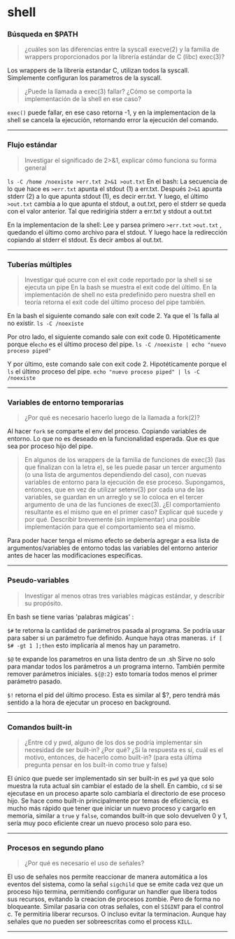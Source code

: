 # shell

### Búsqueda en $PATH

> ¿cuáles son las diferencias entre la syscall execve(2) y la familia de wrappers proporcionados por la librería estándar de C (libc) exec(3)?

Los wrappers de la librería estandar C, utilizan todos la syscall. Simplemente configuran los parametros de la syscall.

> ¿Puede la llamada a exec(3) fallar? ¿Cómo se comporta la implementación de la shell en ese caso?

`exec()` puede fallar, en ese caso retorna -1, y en la implementacion de la shell se cancela la ejecución, retornando error la ejecución del comando.

---

### Flujo estándar

> Investigar el significado de 2>&1, explicar cómo funciona su forma general

```ls -C /home /noexiste >err.txt 2>&1 >out.txt```
En el bash: La secuencia de lo que hace es `>err.txt` apunta el stdout (1) a err.txt. Después `2>&1` apunta stderr (2) a lo que apunta stdout (1), es decir err.txt. Y luego, el último `>out.txt` cambia a lo que apunta el stdout, a out.txt, pero el stderr se queda con el valor anterior. Tal que redirigiría stderr a err.txt y stdout a out.txt

En la implementacion de la shell: Lee y parsea primero `>err.txt` `>out.txt` , quedando el último como archivo para el stdout. Y luego hace la redirección copiando al stderr el stdout. Es decir ambos al out.txt.

---

### Tuberías múltiples

>  Investigar qué ocurre con el exit code reportado por la shell si se ejecuta un pipe
En la bash se muestra el exit code del último. En la implementación de shell no esta predefinido pero nuestra shell en teoría retorna el exit code del último proceso del pipe también.

En la bash el siguiente comando sale con exit code 2. Ya que el `ls falla al no existir.
```ls -C /noexiste```

Por otro lado, el siguiente comando sale con exit code 0. Hipotéticamente porque el`echo` es el último proceso del pipe.
```ls -C /noexiste | echo "nuevo proceso piped" ```

Y por último, este comando sale con exit code 2. Hipotéticamente porque el `ls` el último proceso del pipe.
```echo "nuevo proceso piped" | ls -C /noexiste```

---

### Variables de entorno temporarias

>  ¿Por qué es necesario hacerlo luego de la llamada a fork(2)?

Al hacer `fork` se comparte el env del proceso. Copiando variables de entorno. Lo que no es deseado en la funcionalidad esperada. Que es que sea por proceso hijo del pipe.

> En algunos de los wrappers de la familia de funciones de exec(3) (las que finalizan con la letra e), se les puede pasar un tercer argumento (o una lista de argumentos dependiendo del caso), con nuevas variables de entorno para la ejecución de ese proceso. Supongamos, entonces, que en vez de utilizar setenv(3) por cada una de las variables, se guardan en un arreglo y se lo coloca en el tercer argumento de una de las funciones de exec(3).
> ¿El comportamiento resultante es el mismo que en el primer caso? Explicar qué sucede y por qué.
> Describir brevemente (sin implementar) una posible implementación para que el comportamiento sea el mismo.

Para poder hacer tenga el mismo efecto se debería agregar a esa lista de argumentos/variables de entorno todas las variables del entorno anterior antes de hacer las modificaciones especificas.

---

### Pseudo-variables

>  Investigar al menos otras tres variables mágicas estándar, y describir su propósito.

En bash se tiene varias 'palabras mágicas' :

`$#` te retorna la cantidad de parámetros pasada al programa.
Se podría usar para saber si un parámetro fue definido. Aunque haya otras maneras.
```if [ $# -gt 1 ];then```
esto implicaría al menos hay un parametro.

`$@` te expande los parametros en una lista dentro de un .sh
Sirve no solo para mandar todos los parámetros a un programa interno. También permite remover parámetros iniciales.
```${@:2}```
esto tomaría todos menos el primer parámetro pasado.

`$!` retorna el pid del último proceso.
Esta es similar al $?, pero tendrá más sentido a la hora de ejecutar un proceso en background.

---

### Comandos built-in

>  ¿Entre cd y pwd, alguno de los dos se podría implementar sin necesidad de ser built-in? ¿Por qué? ¿Si la respuesta es sí, cuál es el motivo, entonces, de hacerlo como built-in? (para esta última pregunta pensar en los built-in como true y false)

El único que puede ser implementado sin ser built-in es `pwd` ya que solo muestra la ruta actual sin cambiar el estado de la shell. En cambio, `cd` si se ejecutase en un proceso aparte solo cambiaría el directorio de ese proceso hijo.
Se hace como built-in principalmente por temas de eficiencia, es mucho más rápido que tener que iniciar un nuevo proceso y cargarlo en memoria, similar a `true` y `false`, comandos built-in que solo devuelven 0 y 1, sería muy poco eficiente crear un nuevo proceso solo para eso.

---

### Procesos en segundo plano

> ¿Por qué es necesario el uso de señales?

El uso de señales nos permite reaccionar de manera automática a los eventos del sistema, como la señal `sigchild` que se emite cada vez que un proceso hijo termina, permitiendo configurar un handler que libera todos sus recursos, evitando la creacion de procesos zombie. Pero de forma no bloqueante. Similar pasaria con otras señales, con el `SIGINT` para el control c. Te permitiria liberar recursos. O incluso evitar la terminacion. Aunque hay señales que no pueden ser sobreescritas como el process `KILL`.

---
